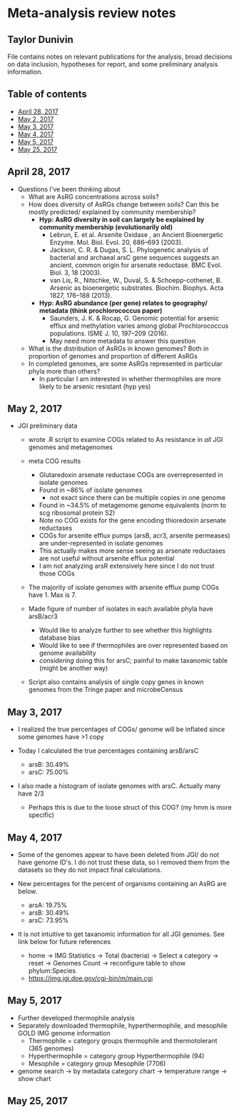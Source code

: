 # Meta-analysis review notes
## Taylor Dunivin
File contains notes on relevant publications for the analysis, broad decisions on data inclusion, hypotheses for report, and some preliminary analysis information. 

## Table of contents
* [April 28, 2017](https://github.com/ShadeLab/meta_arsenic/blob/master/Dunivin_notes.md#april-28-2017)
* [May 2, 2017](https://github.com/ShadeLab/meta_arsenic/blob/master/Dunivin_notes.md#may-2-2017)
* [May 3, 2017](https://github.com/ShadeLab/meta_arsenic/blob/master/Dunivin_notes.md#may-3-2017)
* [May 4, 2017](https://github.com/ShadeLab/meta_arsenic/blob/master/Dunivin_notes.md#may-4-2017)
* [May 5, 2017](https://github.com/ShadeLab/meta_arsenic/blob/master/Dunivin_notes.md#may-5-2017)
* [May 25, 2017](https://github.com/ShadeLab/meta_arsenic/blob/master/Dunivin_notes.md#may-25-2017)


## April 28, 2017
* Questions I've been thinking about
  * What are AsRG concentrations across soils? 
  * How does diversity of AsRGs change between soils? Can this be mostly predicted/ explained by community membership?
    * **Hyp: AsRG diversity in soil can largely be explained by community membership (evolutionarily old)**
      * Lebrun, E. et al. Arsenite Oxidase , an Ancient Bioenergetic Enzyme. Mol. Biol. Evol. 20, 686–693 (2003).
      * Jackson, C. R. & Dugas, S. L. Phylogenetic analysis of bacterial and archaeal arsC gene sequences suggests an ancient, common origin for arsenate reductase. BMC Evol. Biol. 3, 18 (2003).
      * van Lis, R., Nitschke, W., Duval, S. & Schoepp-cothenet, B. Arsenic as bioenergetic substrates. Biochim. Biophys. Acta 1827, 176–188 (2013).
    * **Hyp: AsRG abundance (per gene) relates to geography/ metadata (think prochlorococcus paper)**
      * Saunders, J. K. & Rocap, G. Genomic potential for arsenic efflux and methylation varies among global Prochlorococcus populations. ISME J. 10, 197–209 (2016).
      * May need more metadata to answer this question
  * What is the distribution of AsRGs in known genomes? Both in proportion of genomes and proportion of different AsRGs
  * In completed genomes, are some AsRGs represented in particular phyla more than others?
    * In particular I am interested in whether thermophiles are more likely to be arsenic resistant (hyp yes)



## May 2, 2017
* JGI preliminary data
  * wrote .R script to examine COGs related to As resistance in *all* JGI genomes and metagenomes
  * meta COG results
    * Glutaredoxin arsenate reductase COGs are overrepresented in isolate genomes
     * Found in ~86% of isolate genomes 
       * not exact since there can be multiple copies in one genome
     * Found in ~34.5% of metagenome genome equivalents (norm to scg ribosomal protein S2)
     * Note no COG exists for the gene encoding thioredoxin arsenate reductases 
    * COGs for arsenite efflux pumps (arsB, acr3, arsenite permeases) are under-represented in isolate genomes
     * This actually makes more sense seeing as arsenate reductases are not useful without arsenite efflux potential
    * I am not analyzing arsR extensively here since I do not trust those COGs
  
  * The majority of isolate genomes with arsenite efflux pump COGs have 1. Max is 7.
  
  * Made figure of number of isolates in each available phyla have arsB/acr3
    * Would like to analyze further to see whether this highlights database bias 
    * Would like to see if thermophiles are over represented based on genome availability
    * *considering* doing this for arsC; painful to make taxanomic table (might be another way)
  
  * Script also contains analysis of single copy genes in known genomes from the Tringe paper and microbeCensus
  
## May 3, 2017
* I realized the true percentages of COGs/ genome will be inflated since some genomes have >1 copy
* Today I calculated the true percentages containing arsB/arsC
  * arsB: 30.49%
  * arsC: 75.00%
  
* I also made a histogram of isolate genomes with arsC. Actually many have 2/3
  * Perhaps this is due to the loose struct of this COG? (my hmm is more specific)


## May 4, 2017
* Some of the genomes appear to have been deleted from JGI/ do not have genome ID's. I do not trust these data, so I removed them from the datasets so they do not impact final calculations.
* New percentages for the percent of organisms containing an AsRG are below. 
  * arsA: 19.75%
  * arsB: 30.49%
  * arsC: 73.95%

* It is not intuitive to get taxanomic information for all JGI genomes. See link below for future references
  * home -> IMG Statistics -> Total (bacteria) -> Select a category -> reset -> Genomes Count -> reconfigure table to show phylum:Species
  * https://img.jgi.doe.gov/cgi-bin/m/main.cgi


## May 5, 2017
* Further developed thermophile analysis
* Separately downloaded thermophile, hyperthermophile, and mesophile GOLD IMG genome information
  * Thermophile = category groups thermophile and thermotolerant (365 genomes)
  * Hyperthermophile = category group Hyperthermophile (94) 
  * Mesophile = category group Mesophile (7706) 
* genome search -> by metadata category chart -> temperature range -> show chart


## May 25, 2017


